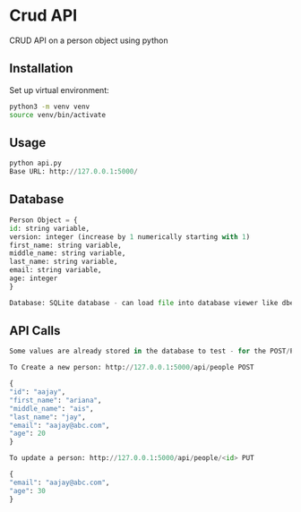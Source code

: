# Crud API

CRUD API on a person object using python

## Installation

Set up virtual environment:

```bash
python3 -m venv venv
source venv/bin/activate
```

## Usage

```python
python api.py
Base URL: http://127.0.0.1:5000/

```

## Database

```python
Person Object = {
id: string variable,
version: integer (increase by 1 numerically starting with 1)
first_name: string variable,
middle_name: string variable,
last_name: string variable,
email: string variable,
age: integer
}

Database: SQLite database - can load file into database viewer like dbeaver or use command line to view
```

## API Calls

```python
Some values are already stored in the database to test - for the POST/PUT

To Create a new person: http://127.0.0.1:5000/api/people POST

{
"id": "aajay",
"first_name": "ariana",
"middle_name": "ais",
"last_name": "jay",
"email": "aajay@abc.com",
"age": 20
}

To update a person: http://127.0.0.1:5000/api/people/<id> PUT

{
"email": "aajay@abc.com",
"age": 30
}
```
